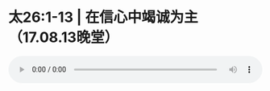 # 太26:1-13 | 在信心中竭诚为主（17.08.13晚堂）

<audio style="width: 100%;" preload="false" controls controlslist="nodownload"><source src="//file.simai.life/audio/mp3/old/12190.mp3" type="audio/mpeg">Your browser does not support the audio element.</audio>


